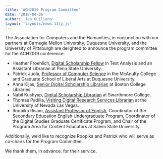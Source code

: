 ```yaml
---
title: 'ACH2019 Program Committee'
date: '2018-04-26'
author: 'Jen Guiliano'
layout: 'layouts/news.11ty.js'
---
```

The Association for Computers and the Humanities, in conjunction with our partners at Carnegie Mellon University, Duquesne University, and the University of Pittsburgh are delighted to announce the program committee for the ACH2019 conference:

- Heather Froehlich, [Digital Scholarship Fellow](https://hfroehli.ch/) in Text Analysis and an Assistant Librarian at Penn State University.
- Patrick Juola, [Professor of Computer Science](http://www.duq.edu/academics/faculty/patrick-juola) in the McAnulty College and Graduate School of Liberal Arts at Duquesne University.
- Anna Kijas, [Senior Digital Scholarship Librarian](https://ds.bc.edu/people/) at Boston College Libraries
- Nabil Kushyap, [Digital Scholarship Librarian](https://www.swarthmore.edu/libraries/staff) at Swarthmore College.
- Thomas Padilla, [Visiting Digital Research Services Librarian](http://www.thomaspadilla.org/) at the University of Nevada Las Vegas.
- Roopika Risam, [Assistant Professor of English](https://directory.salemstate.edu/profile/roopika.risam), Coordinator of the Secondary Education English Undergraduate Program, Coordinator of the Digital Studies Graduate Certificate Program, and Chair of the Program Area for Content Educators at Salem State University.

Additionally, we’d like to recognize Roopika and Patrick who will serve as co-chairs for the Program Committee.

We thank them, in advance, for their service.

